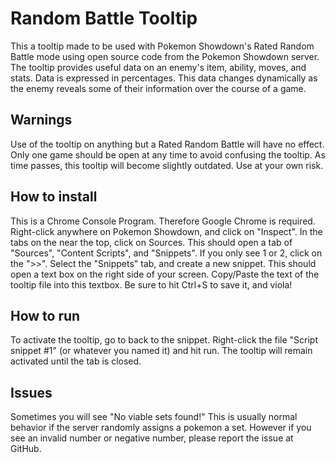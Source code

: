 Random Battle Tooltip
========================================================================

This a tooltip made to be used with Pokemon Showdown's Rated Random Battle mode using open source code from the Pokemon Showdown server.
The tooltip provides useful data on an enemy's item, ability, moves, and stats.
Data is expressed in percentages. This data changes dynamically as the enemy reveals some of their information over the course of a game.

Warnings
------------------------------------------------------------------------

Use of the tooltip on anything but a Rated Random Battle will have no effect.
Only one game should be open at any time to avoid confusing the tooltip.
As time passes, this tooltip will become slightly outdated. Use at your own risk.

How to install
------------------------------------------------------------------------

This is a Chrome Console Program. Therefore Google Chrome is required.
Right-click anywhere on Pokemon Showdown, and click on "Inspect". In the tabs on the near the top, click on Sources.
This should open a tab of "Sources", "Content Scripts", and "Snippets". If you only see 1 or 2, click on the ">>".
Select the "Snippets" tab, and create a new snippet. This should open a text box on the right side of your screen.
Copy/Paste the text of the tooltip file into this textbox. Be sure to hit Ctrl+S to save it, and viola!

How to run
------------------------------------------------------------------------

To activate the tooltip, go to back to the snippet. Right-click the file "Script snippet #1" (or whatever you named it) and hit run.
The tooltip will remain activated until the tab is closed.

Issues
------------------------------------------------------------------------

Sometimes you will see "No viable sets found!" This is usually normal behavior if the server randomly assigns a pokemon a set.
However if you see an invalid number or negative number, please report the issue at GitHub.
